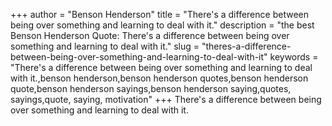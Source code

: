 +++
author = "Benson Henderson"
title = "There's a difference between being over something and learning to deal with it."
description = "the best Benson Henderson Quote: There's a difference between being over something and learning to deal with it."
slug = "theres-a-difference-between-being-over-something-and-learning-to-deal-with-it"
keywords = "There's a difference between being over something and learning to deal with it.,benson henderson,benson henderson quotes,benson henderson quote,benson henderson sayings,benson henderson saying,quotes, sayings,quote, saying, motivation"
+++
There's a difference between being over something and learning to deal with it.
